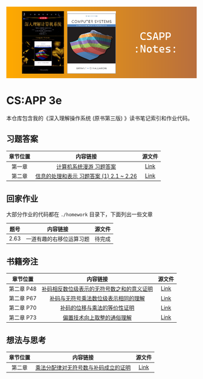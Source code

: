 ![cover](./assets/cover.png)

# CS:APP 3e

本仓库包含我的《深入理解操作系统 (原书第三版) 》读书笔记索引和作业代码。

## 习题答案

| 章节位置 | 内容链接 | 源文件 |
| :------: | :------: | :---: |
| 第一章 | [计算机系统漫游 习题答案](https://gyrojeff.top/index.php/archives/CSAPP-210901-第一章-计算机系统漫游/) | [Link](https://github.com/JeffersonQin/gyrojeff.top/blob/master/posts/2021/9/CSAPP-210901-第一章-计算机系统漫游.md) |
| 第二章 | [信息的处理和表示 习题答案 (1) 2.1 ~ 2.26](https://gyrojeff.top/index.php/archives/CSAPP-210902-第二章-信息的处理和表示-1/) | [Link](https://github.com/JeffersonQin/gyrojeff.top/blob/master/posts/2021/9/CSAPP-210902-第二章-信息的处理和表示-1.md) |

## 回家作业

大部分作业的代码都在 `./homework` 目录下，下面列出一些文章

| 题号 | 内容链接 | 源文件 |
| :------: | :------: | :---: |
| 2.63 | 一道有趣的右移位运算习题 | 待完成 |

## 书籍旁注

| 章节位置 | 内容链接 | 源文件 |
| :------: | :------: | :---: |
| 第二章 P48 | [补码相反数位级表示的无符号数之和的意义证明](https://gyrojeff.top/index.php/archives/补码相反数位级表示的无符号数之和的意义证明/) | [Link](https://github.com/JeffersonQin/gyrojeff.top/blob/master/posts/2022/2/补码相反数位级表示的无符号数之和的意义证明.md) |
| 第二章 P67 | [补码与无符号乘法数位级表示相同的理解](https://gyrojeff.top/index.php/archives/补码与无符号乘法数位级表示相同的理解/) | [Link](https://github.com/JeffersonQin/gyrojeff.top/blob/master/posts/2022/2/补码与无符号乘法数位级表示相同的理解.md) |
| 第二章 P70 | [补码的位移与乘法的等价性证明](https://gyrojeff.top/index.php/archives/补码的位移与乘法的等价性证明/) | [Link](https://github.com/JeffersonQin/gyrojeff.top/blob/master/posts/2022/2/补码的位移与乘法的等价性证明.md) |
| 第二章 P73 | [偏置技术向上取整的通俗理解](https://gyrojeff.top/index.php/archives/偏置技术向上取整的通俗理解/) | [Link](https://github.com/JeffersonQin/gyrojeff.top/blob/master/posts/2022/2/偏置技术向上取整的通俗理解.md) |

## 想法与思考

| 章节位置 | 内容链接 | 源文件 |
| :------: | :------: | :---: |
| 第二章 | [乘法分配律对无符号数与补码成立的证明](https://gyrojeff.top/index.php/archives/乘法分配律对无符号数与补码成立的证明/) | [Link](https://github.com/JeffersonQin/gyrojeff.top/blob/master/posts/2022/2/乘法分配律对无符号数与补码成立的证明.md) |
